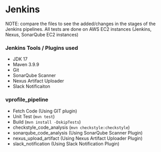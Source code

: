 # Jenkins

NOTE: compare the files to see the added/changes in the stages of the Jenkins pipelines. All tests are done on AWS EC2 instances (Jenkins, Nexus, SonarQube EC2 instances)

### Jenkins Tools / Plugins used

- JDK 17
- Maven 3.9.9
- Git
- SonarQube Scanner
- Nexus Artifact Uploader
- Slack Notificaiton

### vprofile_pipeline

- Fetch Code (Using GIT plugin)
- Unit Test (`mvn test`)
- Build (`mvn install -DskipTests`)
- checkstyle_code_analysis (`mvn checkstyle:checkstyle`)
- sonarqube_code_analysis (Using SonarQube Scanner Plugin)
- nexus_upload_artifact (Using Nexus Artifact Uploader Plugin)
- slack_notification (Using Slack Notification Plugin)
